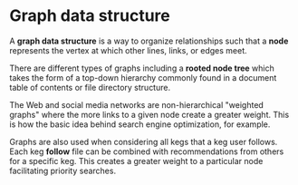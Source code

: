 # Graph data structure

A **graph data structure** is a way to organize relationships such that a **node** represents the vertex at which other lines, links, or edges meet.

There are different types of graphs including a **rooted node tree** which takes the form of a top-down hierarchy commonly found in a document table of contents or file directory structure.

The Web and social media networks are non-hierarchical "weighted graphs" where the more links to a given node create a greater weight. This is how the basic idea behind search engine optimization, for example.

Graphs are also used when considering all kegs that a keg user follows. Each keg **follow** file can be combined with recommendations from others for a specific keg. This creates a greater weight to a particular node facilitating priority searches.
